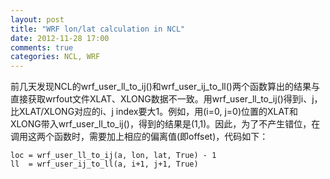 ```yaml
---
layout: post
title: "WRF lon/lat calculation in NCL"
date: 2012-11-28 17:00
comments: true
categories: NCL, WRF
---
```


前几天发现NCL的wrf\_user\_ll\_to\_ij()和wrf\_user\_ij\_to\_ll()两个函数算出的结果与直接获取wrfout文件XLAT、XLONG数据不一致。用wrf\_user\_ll\_to\_ij()得到i、j，比XLAT/XLONG对应的i、j index要大1。例如，用(i=0, j=0)位置的XLAT和XLONG带入wrf\_user\_ll\_to\_ij()，得到的结果是(1,1)。因此，为了不产生错位，在调用这两个函数时，需要加上相应的偏离值(即offset)，代码如下：

	loc = wrf_user_ll_to_ij(a, lon, lat, True) - 1
	ll  = wrf_user_ij_to_ll(a, i+1, j+1, True)